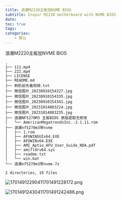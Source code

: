 ```yaml
---
title: 浪潮M2220主板加NVME BIOS
subtitle: Inspur M2220 motherboard with NVME BIOS
date: 
toc: true
tags: 
categories: 
    - 默认
---
```



浪潮M2220主板加NVME BIOS

```shell
.
├── 111.mp4
├── 222.mp4
├── LICENSE
├── README.md
├── 刷机前先看视频.txt
├── 微信图片_20230910154327.jpg
├── 微信图片_20230910154335.jpg
├── 微信图片_20230910154341.jpg
├── 微信图片_20231014083224.jpg
├── 微信图片_20231014083235.jpg
├── 浪潮NF5270M3 主板BIOS 原版提取无修改
│   └── AmericanMegatrendsInc.-2.1.11.rom
├── 浪潮nf5270m3带nvme
│   ├── 1.rom
│   ├── AFUWINGUIx64.EXE
│   ├── AFUWINx64.EXE
│   ├── AMI_Aptio_AFU_User_Guide_NDA.pdf
│   ├── amifldrv64.sys
│   ├── readme.txt
│   └── win.bat
└── 浪潮nf5270m3带nvme.7z

2 directories, 19 files
```



![17014912290411701491228172.png](https://raw.githubusercontent.com/james-curtis/james-curtis.github.io/static/images/17014912290411701491228172.png)

![17014912430411701491242486.png](https://raw.githubusercontent.com/james-curtis/james-curtis.github.io/static/images/17014912430411701491242486.png)